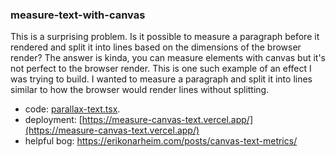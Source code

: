 ### measure-text-with-canvas

This is a surprising problem. Is it possible to measure a paragraph before it rendered and
split it into lines based on the dimensions of the browser render? The answer is kinda,
you can measure elements with canvas but it's not perfect to the browser render. This is one
such example of an effect I was trying to build. I wanted to measure a paragraph and split it
into lines similar to how the browser would render lines without splitting.

- code: [parallax-text.tsx](./src/app/_components/parallax-text.tsx).
- deployment: [https://measure-canvas-text.vercel.app/](https://measure-canvas-text.vercel.app/)
- helpful bog: https://erikonarheim.com/posts/canvas-text-metrics/
